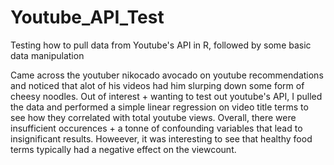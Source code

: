# Youtube_API_Test
Testing how to pull data from Youtube's API in R, followed by some basic data manipulation

Came across the youtuber nikocado avocado on youtube recommendations and noticed that alot of his videos had him slurping down some form of cheesy noodles.
Out of interest + wanting to test out youtube's API, I pulled the data and performed a simple linear regression on video title terms to see how they correlated 
with total youtube views.
Overall, there were insufficient occurences + a tonne of confounding variables that lead to insignificant results. Howeever, it was interesting to see that 
healthy food terms typically had a negative effect on the viewcount.
